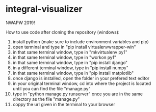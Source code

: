# integral-visualizer
NWAPW 2019!

How to use code after cloning the repository (windows):

1. install python (make sure to include environment variables and pip)
2. open terminal and type in "pip install virtualenvwrapper-win"
3. in that same terminal window, type in "mkvirtualenv py1"
4. in that same terminal window, type in "workon py1"
5. in that same terminal window, type in "pip install django"
6. in a different terminal window, type in "pip install numpy"
7. in that same terminal window, type in "pip install matplotlib"
8. once django is installed, open the folder in your prefered text editor
9. in your original terminal window, cd into where the project is located until you can find the file "manage.py"
10. type in "python manage.py runserver" once you are in the same directory as the file "manage.py"
11. coppy the url given in the terminal to your browser

